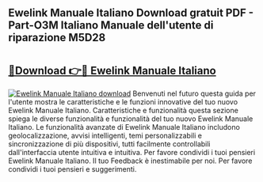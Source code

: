 ## Ewelink Manuale Italiano Download gratuit PDF - Part-O3M Italiano Manuale dell'utente di riparazione M5D28

# <h2><a href="http://df9k61l.blite.top/?on=Ewelink+Manuale+Italiano">🔗Download 👉🔴 Ewelink Manuale Italiano</a></h2>

[![Ewelink Manuale Italiano download](https://i.imgur.com/lujVjoI.png)](http://df9k61l.blite.top/?on=Ewelink+Manuale+Italiano)
Benvenuti nel futuro questa guida per l'utente mostra le caratteristiche e le funzioni innovative del tuo nuovo Ewelink Manuale Italiano. Caratteristiche e funzionalità questa sezione spiega le diverse funzionalità e funzionalità del tuo nuovo Ewelink Manuale Italiano. Le funzionalità avanzate di Ewelink Manuale Italiano includono geolocalizzazione, avvisi intelligenti, temi personalizzabili e sincronizzazione di più dispositivi, tutti facilmente controllabili dall'interfaccia utente intuitiva e intuitiva. Per favore condividi i tuoi pensieri Ewelink Manuale Italiano. Il tuo Feedback è inestimabile per noi. Per favore condividi i tuoi pensieri e suggerimenti.

